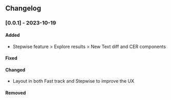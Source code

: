 ## Changelog

### [0.0.1] - 2023-10-19

#### Added

- Stepwise feature > Explore results > New Text diff and CER components

#### Fixed

#### Changed

- Layout in both Fast track and Stepwise to improve the UX

#### Removed
